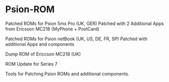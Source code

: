# Psion-ROM

Patched ROMs for Psion 5mx Pro (UK, GER)
Patched with 2 Additional Apps from Ericsson MC218 (MyPhone + PostCard)

Patched ROMs for Psion netBook (UK, US, DE, FR, SP)
Patched with additional Apps and components

Dump ROM of Ericcson MC218 (UK)

ROM Update for Series 7

Tools for Patching Psion ROMs and additional components.
